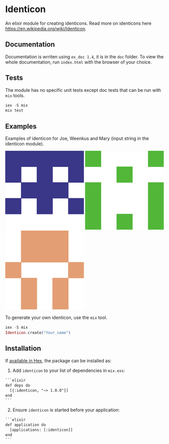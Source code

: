 # Identicon

An elixir module for creating identicons. Read more on identicons here https://en.wikipedia.org/wiki/Identicon.

## Documentation

Documentation is wrriten using `ex_doc 1.4`, it is in the `doc` folder. To view the whole documentation, run `index.html` with the browser of your choice.

## Tests

The module has no specific unit tests except doc tests that can be run with `mix` tools.

  ```elixir
  iex -S mix
  mix test
  ```
    
## Examples

Examples of identicon for Joe, Weenkus and Mary (input string in the identicon module).

![alt tag](https://raw.githubusercontent.com/Weenkus/identicon/master/identicon_examples/Joe.png)
![alt tag](https://raw.githubusercontent.com/Weenkus/identicon/master/identicon_examples/Weenkus.png)
![alt tag](https://raw.githubusercontent.com/Weenkus/identicon/master/identicon_examples/Mary.png)

To generate your own identicon, use the `mix` tool.

  ```elixir
  iex -S mix
  Identicon.create("Your_name")
  ```

## Installation

If [available in Hex](https://hex.pm/docs/publish), the package can be installed as:

  1. Add `identicon` to your list of dependencies in `mix.exs`:

    ```elixir
    def deps do
      [{:identicon, "~> 1.0.0"}]
    end
    ```

  2. Ensure `identicon` is started before your application:

    ```elixir
    def application do
      [applications: [:identicon]]
    end
    ```

